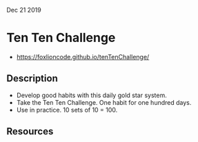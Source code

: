 Dec 21 2019

# Ten Ten Challenge

- <https://foxlioncode.github.io/tenTenChallenge/>

## Description

- Develop good habits with this daily gold star system.
- Take the Ten Ten Challenge. One habit for one hundred days.
- Use in practice. 10 sets of 10 = 100.

## Resources